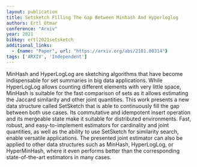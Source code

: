 ```yaml
---
layout: publication
title: Setsketch Filling The Gap Between Minhash And Hyperloglog
authors: Ertl Otmar
conference: "Arxiv"
year: 2021
bibkey: ertl2021setsketch
additional_links:
  - {name: "Paper", url: "https://arxiv.org/abs/2101.00314"}
tags: ['ARXIV', 'Independent']
---
```

<p>MinHash and HyperLogLog are sketching algorithms that have become
indispensable for set summaries in big data applications. While
HyperLogLog allows counting different elements with very little space,
MinHash is suitable for the fast comparison of sets as it allows
estimating the Jaccard similarity and other joint quantities. This work
presents a new data structure called SetSketch that is able to
continuously fill the gap between both use cases. Its commutative and
idempotent insert operation and its mergeable state make it suitable for
distributed environments. Fast, robust, and easy-to-implement estimators
for cardinality and joint quantities, as well as the ability to use
SetSketch for similarity search, enable versatile applications. The
presented joint estimator can also be applied to other data structures
such as MinHash, HyperLogLog, or HyperMinHash, where it even performs
better than the corresponding state-of-the-art estimators in many
cases.</p>
